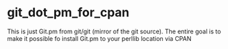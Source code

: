 git_dot_pm_for_cpan
===================

This is just Git.pm from git/git (mirror of the git source).  The entire goal is to make it possible fo install Git.pm to your perllib location via CPAN
